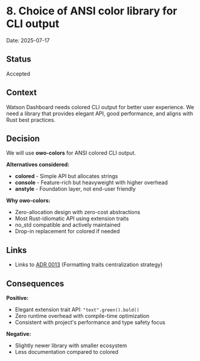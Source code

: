 # 8. Choice of ANSI color library for CLI output

Date: 2025-07-17

## Status

Accepted

## Context

Watson Dashboard needs colored CLI output for better user experience. We need a library that provides elegant API, good performance, and aligns with Rust best practices.

## Decision

We will use **owo-colors** for ANSI colored CLI output.

**Alternatives considered:**
- **colored** - Simple API but allocates strings
- **console** - Feature-rich but heavyweight with higher overhead
- **anstyle** - Foundation layer, not end-user friendly

**Why owo-colors:**
- Zero-allocation design with zero-cost abstractions
- Most Rust-idiomatic API using extension traits
- no_std compatible and actively maintained
- Drop-in replacement for colored if needed

## Links

- Links to [ADR 0013](0013-formatting-traits-centralization-strategy.md) (Formatting traits centralization strategy)

## Consequences

**Positive:**
- Elegant extension trait API: `"text".green().bold()`
- Zero runtime overhead with compile-time optimization
- Consistent with project's performance and type safety focus

**Negative:**
- Slightly newer library with smaller ecosystem
- Less documentation compared to colored
